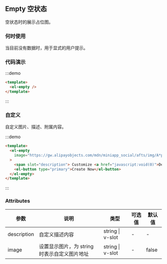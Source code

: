 ## Empty 空状态

空状态时的展示占位图。

### 何时使用

当目前没有数据时，用于显式的用户提示。

### 代码演示

:::demo

```html
<template>
  <el-empty />
</template>
```
:::

### 自定义

自定义图片、描述、附属内容。

:::demo

```html
<template>
  <el-empty
    image="https://gw.alipayobjects.com/mdn/miniapp_social/afts/img/A*pevERLJC9v0AAAAAAAAAAABjAQAAAQ/original"
  >
    <span slot="description"> Customize <a href="javascript:void(0)">Description</a> </span>
    <el-button type="primary">Create Now</el-button>
  </el-empty>
</template>
```
:::

### Attributes
| 参数 | 说明  | 类型  | 可选值 | 默认值 |
| --- | ------ | ---- | ----- | ---- |
| description | 自定义描述内容 | string \| v-slot | - | - |
| image       | 设置显示图片，为 string 时表示自定义图片地址 | string \| v-slot | - | false  |
